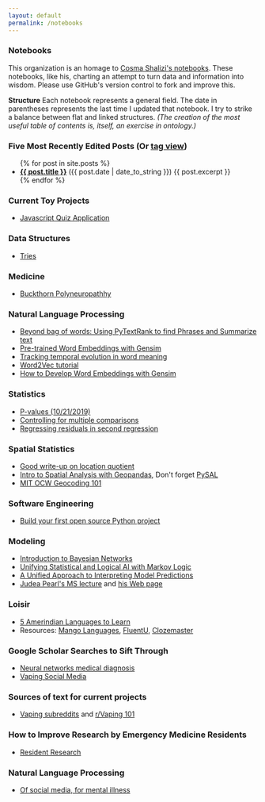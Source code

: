 ```yaml
---
layout: default
permalink: /notebooks
---
```


### Notebooks

This organization is an homage to [Cosma Shalizi's notebooks](http://bactra.org/notebooks/). These notebooks, like his, charting an attempt to turn data and information into wisdom. Please use GitHub's version control to fork and improve this. 

**Structure** Each notebook represents a general field. The date in parentheses represents the last time I updated that notebook. I try to strike a balance between flat and linked structures. _(The creation of the most useful table of contents is, itself, an exercise in ontology.)_

### Five Most Recently Edited Posts (Or [tag view](tag.html))


<ul>
  {% for post in site.posts %}
    <li>
      <b><a href="{{ post.url }}">{{ post.title }}</a></b> ({{ post.date | date_to_string }})
      {{ post.excerpt }}
    </li>
  {% endfor %}
</ul>


### Current Toy Projects
* [Javascript Quiz Application](./quiz-application.md)

### Data Structures

* [Tries](./trie.md)

### Medicine
* [Buckthorn Polyneuropathhy](https://www.nejm.org/doi/full/10.1056/NEJM196707132770204)

### Natural Language Processing
* [Beyond bag of words: Using PyTextRank to find Phrases and Summarize text](https://medium.com/@aneesha/beyond-bag-of-words-using-pytextrank-to-find-phrases-and-summarize-text-f736fa3773c5)
* [Pre-trained Word Embeddings with Gensim](https://kavita-ganesan.com/easily-access-pre-trained-word-embeddings-with-gensim/?relatedposts_hit=1&relatedposts_origin=1229&relatedposts_position=0#.XYlqBJNKjxW)
* [Tracking temporal evolution in word meaning](https://pdfs.semanticscholar.org/24c2/3289b487fed733d1f2f49b78cbc091f5d253.pdf)
* [Word2Vec tutorial](https://markroxor.github.io/gensim/static/notebooks/online_w2v_tutorial.html)
* [How to Develop Word Embeddings with Gensim](https://machinelearningmastery.com/develop-word-embeddings-python-gensim/)

### Statistics
* [P-values (10/21/2019)](./p_values.md)
* [Controlling for multiple comparisons](http://www.biostathandbook.com/multiplecomparisons.html)
* [Regressing residuals in second regression](https://stats.stackexchange.com/questions/158650/regress-residuals-in-second-regression)


### Spatial Statistics
* [Good write-up on location quotient](https://www.economicmodeling.com/2011/10/14/understanding-location-quotient-2/)
* [Intro to Spatial Analysis with Geopandas](https://www.youtube.com/watch?v=h5sy0z2BUTo), Don't forget [PySAL](http://pysal.org/notebooks/explore/segregation/intro.html)
* [MIT OCW Geocoding 101](https://ocw.mit.edu/resources/res-str-001-geographic-information-system-gis-tutorial-january-iap-2016/spatial-statistics/MITRES_STR_001IAP16_spati.pdf)

### Software Engineering 

* [Build your first open source Python project](https://towardsdatascience.com/build-your-first-open-source-python-project-53471c9942a7)


### Modeling
* [Introduction to Bayesian Networks](https://towardsdatascience.com/introduction-to-bayesian-networks-81031eeed94e)
* [Unifying Statistical and Logical AI with Markov Logic](https://cacm.acm.org/magazines/2019/7/237715-unifying-logical-and-statistical-ai-with-markov-logic/abstract)
* [A Unified Approach to Interpreting Model Predictions](https://papers.nips.cc/paper/7062-a-unified-approach-to-interpreting-model-predictions.pdf)
* [Judea Pearl's MS lecture](https://www.microsoft.com/en-us/research/video/plenary-2-the-mathematics-of-causal-inference-with-reflections-on-machine-learning/?from=http%3A%2F%2Fresearch.microsoft.com%2Fapps%2Fvideo%2Fdefault.aspx%3Fid%3D191888#!related_info) and [his Web page](http://bayes.cs.ucla.edu/jp_home.html)

### Loisir
* [5 Amerindian Languages to Learn](https://www.rocketlanguages.com/blog/5-native-americanindigenous-languages-you-should-learn)
* Resources: [Mango Languages](https://learn.mangolanguages.com/pathway/from/en-US/to/pes/440/1/1/1), [FluentU](https://www.fluentu.com/blog/rosetta-stone-alternative/), [Clozemaster](https://www.clozemaster.com/languages/pes-eng/play?utf8=%E2%9C%93&skill=vocabulary&sentences_per_round=10&mode=multiple-choice)

### Google Scholar Searches to Sift Through
* [Neural networks medical diagnosis](https://scholar.google.com/scholar?hl=en&as_sdt=0%2C22&q=neural+networks+medical+diagnosis&btnG=&oq=neural+networks+medical+)
* [Vaping Social Media](https://scholar.google.com/scholar?hl=en&as_sdt=0%2C43&q=vaping+social+media&btnG=)

### Sources of text for current projects
* [Vaping subreddits](https://ecigarettereviewed.com/reddit-vape-list/) and [r/Vaping 101](https://www.reddit.com/r/Vaping101/#subs)

### How to Improve Research by Emergency Medicine Residents

* [Resident Research](./resident-research-em.md)



### Natural Language Processing

* [Of social media, for mental illness](./nlp-of-some.md)



